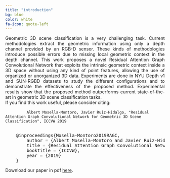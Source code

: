 ```yaml
---
title: "introduction"
bg: blue
color: white
fa-icon: quote-left
---
```

<div style="text-align: justify">
Geometric 3D scene classification is a very challenging task. Current methodologies extract the geometric information using only a depth channel provided by an RGB-D sensor. These kinds of methodologies introduce possible errors due to missing local geometric context in the depth channel. This work proposes a novel Residual Attention Graph Convolutional Network that exploits the intrinsic geometric context inside a 3D space without using any kind of point features, allowing the use of organized or unorganized 3D data. Experiments are done in NYU Depth v1 and SUN-RGBD datasets to study the different configurations and to demonstrate the effectiveness of the proposed method. Experimental results show that the proposed method outperforms current state-of-the-art in geometric 3D scene classification tasks.
</div>
If you find this work useful, please consider citing:

<div class="highlight">
	<pre class="highlight">
		<code>Albert Mosella-Montoro, Javier Ruiz-Hidalgo, "Residual Attention Graph Convolutional Network for Geometric 3D Scene Classification", ICCVW 2019</code>
	</pre>
</div>


<pre class="highlight">
	@inproceedings{Mosella-Montoro2019RAGC,
	    author = {Albert Mosella-Montoro and Javier Ruiz-Hidalgo},
	    title = {Residual Attention Graph Convolutional Network for Geometric 3D Scene Classification},
	    booktitle = {ICCVW},
	    year = {2019}
	}
</pre>



Download our paper in pdf [here](#).

